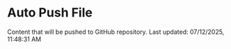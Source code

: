 # Auto Push File

Content that will be pushed to GitHub repository.
Last updated: 07/12/2025, 11:48:31 AM